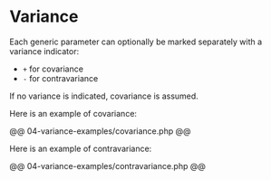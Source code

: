 # Variance

Each generic parameter can optionally be marked separately with a variance indicator:
 * `+` for covariance
 * `-` for contravariance

If no variance is indicated, covariance is assumed.

Here is an example of covariance:

@@ 04-variance-examples/covariance.php @@

Here is an example of contravariance:

@@ 04-variance-examples/contravariance.php @@
